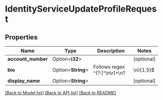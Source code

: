 # IdentityServiceUpdateProfileRequest

## Properties

Name | Type | Description | Notes
------------ | ------------- | ------------- | -------------
**account_number** | Option<**i32**> |  | [optional]
**bio** | Option<**String**> | Follows regex ^(?:[^\\n\\r]+\\n?|\\n){1,5}$ | [optional]
**display_name** | Option<**String**> |  | [optional]

[[Back to Model list]](../README.md#documentation-for-models) [[Back to API list]](../README.md#documentation-for-api-endpoints) [[Back to README]](../README.md)


